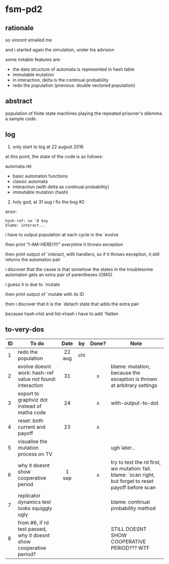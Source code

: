 # fsm-pd2

## rationale
so vincent emailed me

and i started again the simulation, under his advision

some notable features are:

* the data structure of automata is represented in hash table
* immutable mutation
* in interaction, delta is the continual probability
* redo the population (previous: double vectored population)

## abstract
population of finite state machines playing the repeated prisoner's dilemma.
a sample code.

## log

1. only start to log at 22 august 2016

at this point, the state of the code is as follows:

automata.rkt
* basic automaton functions
* classic automata
* interaction (with delta as continual probability)
* immutable mutation (hash)


2. holy god, at 31 aug i fix the bug #2

error:

    hash-ref: no 'D key
    blame: interact...

i have to output population at each cycle in the `evolve

then print "I-AM-HERE!!!!!" everytime it throws exception

then print output of `interact, with handlers, so if it throws exception, it still returns the automaton pair

i discover that the cause is that somehow the states in the troublesome automaton gets an extra pair of parentheses (OMG)

i guess it is due to `mutate

then print output of `mutate with its ID

then i discover that it is the `detach state that adds the extra pair

because hash->list and list->hash i have to add `flatten

## to-very-dos

| ID         | To do          | Date    | by | Done?| Note |
|-------------- |-------------| :-----:|:-----:|:-----:|----|
| 1 | redo the population    | 22 aug | chi | ||
| 2 | evolve doesnt work: hash-ref value not found: interaction  |31 ||x|blame: mutation, because the exception is thrown at arbitrary settings|
| 3 | export to graphviz dot instead of matha code  | 24 ||x|with-output-to-dot|
| 4 | reset: both current and payoff  | 23 ||x||
| 5 | visualise the mutation process on TV  | |||ugh later..|
| 6 | why it doesnt show cooperative period |1 sep ||x|try to test the rd first, wo mutation: fail. blame: `scan right, but forget to reset payoff before scan|
| 7 | replicator dynamics test looks squiggly ugly | ||| blame: continual probability method|
| 8 | from #6, if rd test passed, why it doesnt show cooperative period? ||||STILL DOESNT SHOW COOPERATIVE PERIOD??? WTF|


